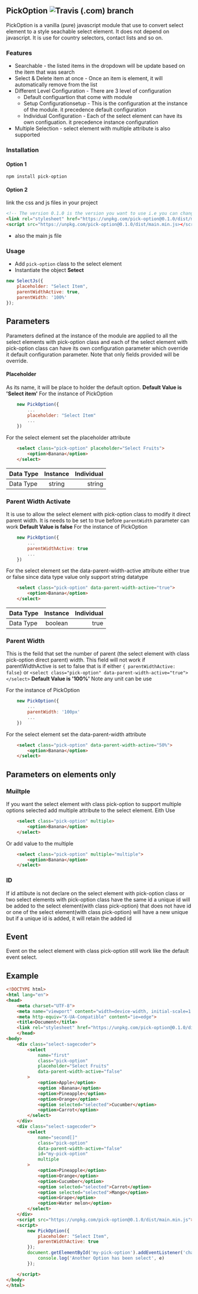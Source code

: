 ## PickOption ![Travis (.com) branch](https://img.shields.io/travis/com/hargarpay/pick-option/master.svg)
PickOption is a vanilla (pure) javascript module that use to convert select element to a style seachable select element. It does not depend on javascript. It is use for country selectors, contact lists and so on.

### Features
* Searchable - the listed items in the dropdown will be update based on the item that was search
* Select & Delete item at once - Once an item is element, it will automatically remove from the list
* Different Level Configuration - There are 3 level of configuration
    * Default configuartion that come with module
    * Setup Configurationsetup - This is the configuration at the instance of the module. it precedence default configuration
    * Individual Configuration - Each of the select element can have its own configuation. it precedence instance configuration
* Multiple Selection - select element with multiple attribute is also supported

### Installation
#### Option 1
`npm install pick-option`
#### Option 2
link the css and js files in your project
```html
<!-- The version 0.1.0 is the version you want to use i.e you can change to any of the version you choose to use -->
<link rel="stylesheet" href="https://unpkg.com/pick-option@0.1.0/dist/main.min.css">
<script src="https://unpkg.com/pick-option@0.1.0/dist/main.min.js></script>
```
* also the main js file

### Usage
* Add `pick-option` class to the select element
* Instantiate the object **Setect**
```javascript
new SelectJs({
    placeholder: "Select Item",
    parentWidthActive: true,
    parentWidth: '100%'
});

```
## Parameters
Parameters defined at the instance of the module are applied to all the select elements with pick-option class and each of the select element with pick-option class can have its own configuration parameter which override it default configuration parameter. Note that only fields provided will be override.

#### Placeholder
As its name, it will be place to holder the default option.
**Default Value is 'Select item'**
For the instance of PickOption
```javascript
    new PickOption({
        ...
        placeholder: "Select Item"
        ...
    })
```

For the select element set the placeholder attribute
```html
    <select class="pick-option" placeholder="Select Fruits">
        <option>Banana</option>
    </select>
```
| Data Type    | Instance     |  Individual  |
| ------------ |:------------:| ------------:|
| Data Type  | string       | string       |

### Parent Width Activate
It is use to allow the select element with pick-option class to modify it direct parent width. It is needs to be set to true before `parentWidth` parameter can work
**Default Value is false**
For the instance of PickOption
```javascript
    new PickOption({
        ...
        parentWidthActive: true
        ...
    })
```

For the select element set the data-parent-width-active attribute either true or false since data type value only support string datatype
```html
    <select class="pick-option" data-parent-width-active="true">
        <option>Banana</option>
    </select>
```

| Data Type            | Instance     |  Individual  |
| -------------------- |:------------:| ------------:|
|  Data Type           | boolean      | true|false   |

### Parent Width
This is the feild that set the number of parent (the select element with class pick-option direct parent) width. This field will not work if parentWidthActive is set to false that is if either `{ parentWidthActive: false}` or `<select class="pick-option" data-parent-width-active="true"></select>`
**Default Value is '100%'**
Note any unit can be use

For the instance of PickOption
```javascript
    new PickOption({
        ...
        parentWidth: '100px'
        ...
    })
```

For the select element set the data-parent-width attribute
```html
    <select class="pick-option" data-parent-width-active="50%">
        <option>Banana</option>
    </select>
```

## Parameters on elements only
### Muiltple
If you want the select element with class pick-option to support multiple options selected add multiple attribute to the select element.
Eith Use
```html
    <select class="pick-option" multiple>
        <option>Banana</option>
    </select>
```
Or add value to the multiple
```html
    <select class="pick-option" multiple="multiple">
        <option>Banana</option>
    </select>
```
### ID
If id attibute is not declare on the select element with pick-option class or two select elements with pick-option class have the same id a unique id will be added to the select element(with class pick-option) that does not have id or one of the select element(with class pick-option)  will have a new unique but if a unique id is added, it will retain the added id



## Event
Event on the select element with class pick-option still work like the default event select.

## Example

```html
<!DOCTYPE html>
<html lang="en">
<head>
    <meta charset="UTF-8">
    <meta name="viewport" content="width=device-width, initial-scale=1.0">
    <meta http-equiv="X-UA-Compatible" content="ie=edge">
    <title>Document</title>
    <link rel="stylesheet" href="https://unpkg.com/pick-option@0.1.0/dist/main.min.css">>
    </head>
<body>
    <div class="select-sagecoder">
        <select
            name="first"
            class="pick-option"
            placeholder="Select Fruits"
            data-parent-width-active="false"
        >
            <option>Apple</option>
            <option >Banana</option>
            <option>Pineapple</option>
            <option>Orange</option>
            <option selected="selected">Cucumber</option>
            <option>Carrot</option>
        </select>
    </div>
    <div class="select-sagecoder">
        <select
            name="second[]"
            class="pick-option"
            data-parent-width-active="false"
            id="my-pick-option"
            multiple
        >
            <option>Pineapple</option>
            <option>Orange</option>
            <option>Cucumber</option>
            <option selected="selected">Carrot</option>
            <option selected="selected">Mango</option>
            <option>Grape</option>
            <option>Water melon</option>
        </select>
    </div>
    <script src="https://unpkg.com/pick-option@0.1.0/dist/main.min.js"></script>
    <script>
        new PickOption({
            placeholder: "Select Item",
            parentWidthActive: true
        });
        document.getElementById('my-pick-option').addEventListener('change', function(e){
            console.log('Another Option has been select', e)
        });

    </script>
</body>
</html>
```
